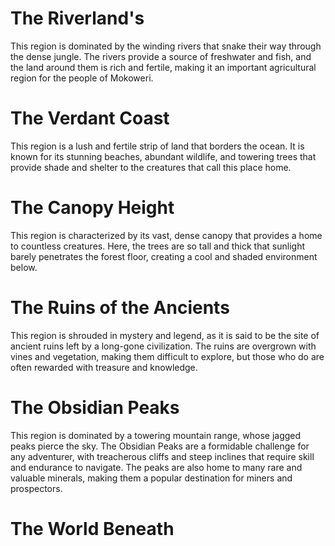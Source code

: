 
# The Riverland's
This region is dominated by the winding rivers that snake their way through the dense jungle. The rivers provide a source of freshwater and fish, and the land around them is rich and fertile, making it an important agricultural region for the people of Mokoweri.

# The Verdant Coast
This region is a lush and fertile strip of land that borders the ocean. It is known for its stunning beaches, abundant wildlife, and towering trees that provide shade and shelter to the creatures that call this place home.
# The Canopy Height
This region is characterized by its vast, dense canopy that provides a home to countless creatures. Here, the trees are so tall and thick that sunlight barely penetrates the forest floor, creating a cool and shaded environment below.

# The Ruins of the Ancients
This region is shrouded in mystery and legend, as it is said to be the site of ancient ruins left by a long-gone civilization. The ruins are overgrown with vines and vegetation, making them difficult to explore, but those who do are often rewarded with treasure and knowledge.

# The Obsidian Peaks
This region is dominated by a towering mountain range, whose jagged peaks pierce the sky. The Obsidian Peaks are a formidable challenge for any adventurer, with treacherous cliffs and steep inclines that require skill and endurance to navigate. The peaks are also home to many rare and valuable minerals, making them a popular destination for miners and prospectors.

# The World Beneath
